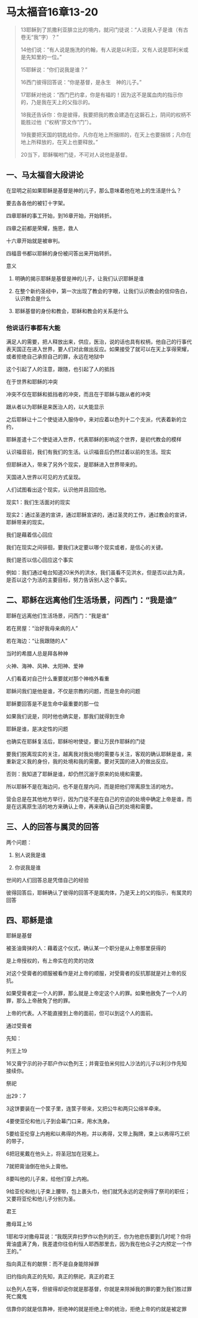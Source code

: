 # 马太福音16章13-20

> 13耶稣到了凯撒利亚腓立比的境内，就问门徒说：“人说我人子是谁（有古卷无“我”字）？”
>
> 14他们说：“有人说是施洗的约翰，有人说是以利亚，又有人说是耶利米或是先知里的一位。”
>
> 15耶稣说：“你们说我是谁？”
>
> 16西门彼得回答说：“你是基督，是永生　神的儿子。”
>
> 17耶稣对他说：“西门巴约拿，你是有福的！因为这不是属血肉的指示你的，乃是我在天上的父指示的。
>
> 18我还告诉你：你是彼得，我要把我的教会建造在这磐石上，阴间的权柄不能胜过他（“权柄”原文作“门”）。
>
> 19我要把天国的钥匙给你，凡你在地上所捆绑的，在天上也要捆绑；凡你在地上所释放的，在天上也要释放。”
>
> 20当下，耶稣嘱咐门徒，不可对人说他是基督。

##  一、马太福音大段讲论

在显明之前如果耶稣是基督是神的儿子，那么意味着他在地上的生活是什么？

要去各各他的被钉十字架。

 四章耶稣的事工开始，到16章开始，开始转折。

四章之前都是荣耀，施恩，救人

十六章开始就是被审判。

四福音书都以耶稣的身份被问答出来开始转折。

 意义

1. 明确的揭示耶稣是基督是神的儿子，让我们认识耶稣是谁

2. 在整个新约圣经中，第一次出现了教会的字眼，让我们认识教会的信仰告白，认识教会是什么

3. 耶稣基督的身份和教会，耶稣和教会的关系是什么

###  他说话行事都有大能

满足人的需要，把人释放出来，供应，医治，说的话也具有权柄，他自己的行事代表天国正在进入世界，要人们对此做出反应。如果接受了就可以在天上享得荣耀，或者拒绝自己承担自己的罪，永远在地狱中

 这个引起了人的注意，跟随，也引起了人的抵挡

在于世界和耶稣的冲突

冲突不仅在耶稣和抵挡者的冲突，而且在于耶稣与跟从者的冲突

跟从者以为耶稣是来医治人的，以大能显示

 之后耶稣让十二个使徒进入服侍中，来对应着以色列十二个支派，代表着新的立约，

耶稣差遣十二个使徒进入世界，代表耶稣的影响这个世界，是初代教会的模样

 认识福音前，我们有我们的生活。认识福音后仍然过着以前的生活。现实

但耶稣进入，带来了另外个现实，是耶稣进入世界带来的。

天国进入世界以可见的方式呈现。

人们试图看出这个现实，认识他并且回应他。

现实1：我们生活面对的现实

现实2：通过圣道的宣讲，通过耶稣宣讲的，通过圣灵的工作，通过教会的宣讲，耶稣带来的现实。

我们是藉着信心回应

 我们在现实之间徘徊，要我们决定要以哪个现实或者，是信心的关键。

我们是否以信心回应这个事实

例如：我们通过电台知道20米外的洪水，我们虽看不见洪水，但是否以此为真，是否以这个为活的主要目标，努力告诉别人这个事实。

##  二、耶稣在远离他们生活场景，问西门：“我是谁”

耶稣在远离他们生活场景，问西门：“我是谁”

若在房屋：“治好我母亲病的人”

若在海边：“让我跟随的人”

 当时的希腊人总是拜各种神

火神、海神、风神、太阳神、爱神

人们看着对自己什么重要就对那个神格外看重

 耶稣问我们是他是谁，不仅是宗教的问题，而是生命的问题

耶稣要回答是不是生命中最重要的那一位

如果我们说是，同时他也确实是，那我们就得到生命

耶稣是谁，是决定性的问题

 也确实在耶稣复活后，耶稣吩咐使徒，要让万民作耶稣的门徒

 要我们脱离现实的关注，越离我对我处境的需要与关注，客观的确认耶稣是谁，来重新定义我的身份，我的处境和我的需要。要对天国的进入的做出反应。

否则：我知道了耶稣是谁，却仍然沉溺于原来的处境和需要。

 所以耶稣不是在海边问，也不是在屋内问，而是把他们带离原生活的地方。

营会总是在其他地方举行，因为门徒不是在自己的穷迫的处境中确定上帝是谁，而是在远离原生活的地方来确认上帝，再来确认自己的处境和需要。

##  三、人的回答与属灵的回答

两个问题：

1. 别人说我是谁

2. 你说我是谁

 世间的人们回答总是凭借自己的经验

彼得回答后，耶稣确认了彼得的回答不是属肉体，乃是天上的父的指示，有属灵的回答

##  四、耶稣是谁

耶稣是基督

被圣油膏抹的人：藉着这个仪式，确认某一个职分是从上帝那里获得的

是上帝授权的，有上帝实在的灵的功效

对这个受膏者的顺服被看作是对上帝的顺服，对受膏者的反抗那就是对上帝的反抗。

如果受膏者定一个人的罪，那么就是上帝定这个人的罪。如果他赦免了一个人的罪，那么上帝赦免了他的罪。

上帝的代表。人不能直接到上帝的面前，但可以到这个人的面前。

通过受膏者

 

先知：

列王上19

16又膏宁示的孙子耶户作以色列王；并膏亚伯米何拉人沙法的儿子以利沙作先知接续你。

 

 

祭祀

出29：7

3这饼要装在一个筐子里，连筐子带来，又把公牛和两只公绵羊牵来。

4要使亚伦和他儿子到会幕门口来，用水洗身。

5要给亚伦穿上内袍和以弗得的外袍，并以弗得，又带上胸牌，束上以弗得巧工织的带子，

6把冠冕戴在他头上，将圣冠加在冠冕上。

7就把膏油倒在他头上膏他。

8要叫他的儿子来，给他们穿上内袍。

9给亚伦和他儿子束上腰带，包上裹头巾，他们就凭永远的定例得了祭司的职任；又要将亚伦和他儿子分别为圣。

 

 

君王

撒母耳上16

1耶和华对撒母耳说：“我既厌弃扫罗作以色列的王，你为他悲伤要到几时呢？你将膏油盛满了角，我差遣你往伯利恒人耶西那里去，因为我在他众子之内预定一个作王的。”

 

指向真正有的献祭：而不是自身能除掉罪

旧约指向真正的先知，真正的祭祀，真正的君王

以色列人在等，但彼得却说你就是那基督，你就是来除掉我的罪的要为我们胜过罪死亡魔鬼

信靠你的就是信靠神，拒绝神的就是拒绝上帝的统治，拒绝上帝的约就是被定罪

 